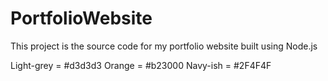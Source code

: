 # PortfolioWebsite

This project is the source code for my portfolio website built using Node.js

Light-grey = #d3d3d3
Orange = #b23000
Navy-ish = #2F4F4F